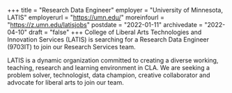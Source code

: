 +++
title = "Research Data Engineer"
employer = "University of Minnesota, LATIS"
employerurl = "https://umn.edu/"
moreinfourl = "https://z.umn.edu/latisjobs"
postdate = "2022-01-11"
archivedate = "2022-04-10"
draft = "false"
+++
College of Liberal Arts Technologies and Innovation Services (LATIS) is searching for a Research Data Engineer (9703IT) to join our Research Services team.

LATIS is a dynamic organization committed to creating a diverse working, teaching, research and learning environment in CLA. We are seeking a problem solver, technologist, data champion, creative collaborator and advocate for liberal arts to join our team.